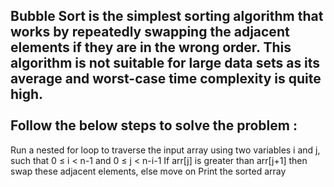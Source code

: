 Bubble Sort is the simplest sorting algorithm that works by repeatedly swapping the adjacent elements if they are in the wrong order. This algorithm is not suitable for large data sets as its average and worst-case time complexity is quite high.
<br/>
<br/>
Follow the below steps to solve the problem :
--------------------------------------------
Run a nested for loop to traverse the input array using two variables i and j, such that 0 ≤ i < n-1 and 0 ≤ j < n-i-1
If arr[j] is greater than arr[j+1] then swap these adjacent elements, else move on
Print the sorted array
